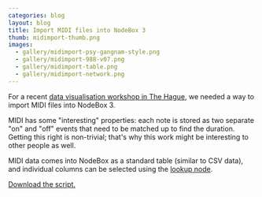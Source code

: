 ```yaml
---
categories: blog
layout: blog
title: Import MIDI files into NodeBox 3
thumb: midimport-thumb.png
images:
  - gallery/midimport-psy-gangnam-style.png
  - gallery/midimport-988-v07.png
  - gallery/midimport-table.png
  - gallery/midimport-network.png
---
```

For a recent [data visualisation workshop in The Hague](/gallery/2012/11/workshop-the-hague/), we needed a way to import MIDI files into NodeBox 3.

MIDI has some "interesting" properties: each note is stored as two separate "on" and "off" events that need to be matched up to find the duration. Getting this right is non-trivial; that's why this work might be interesting to other people as well.

MIDI data comes into NodeBox as a standard table (similar to CSV data), and individual columns can be selected using the [lookup node](/node/reference/data/lookup.html).

[Download the script.](https://github.com/fdb/midimport/archive/master.zip)
